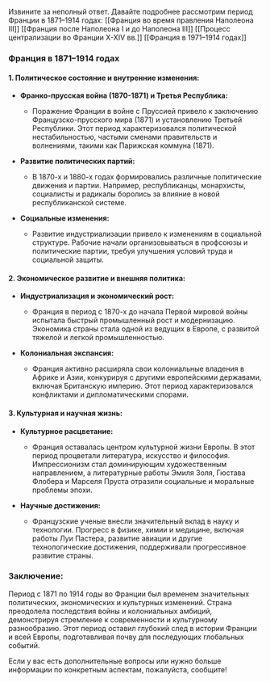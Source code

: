 Извините за неполный ответ. Давайте подробнее рассмотрим период Франции в 1871–1914 годах:
[[Франция во время правления Наполеона III]]
[[Франция после Наполеона I и до Наполеона III]]
[[Процесс централизации во Франции X-XIV вв.]]
[[Франция в 1971–1914 годах]] 
### Франция в 1871–1914 годах

#### 1. Политическое состояние и внутренние изменения:

- **Франко-прусская война (1870-1871) и Третья Республика:**
  - Поражение Франции в войне с Пруссией привело к заключению Французско-прусского мира (1871) и установлению Третьей Республики. Этот период характеризовался политической нестабильностью, частыми сменами правительств и волнениями, такими как Парижская коммуна (1871).

- **Развитие политических партий:**
  - В 1870-х и 1880-х годах формировались различные политические движения и партии. Например, республиканцы, монархисты, социалисты и радикалы боролись за влияние в новой республиканской системе.

- **Социальные изменения:**
  - Развитие индустриализации привело к изменениям в социальной структуре. Рабочие начали организовываться в профсоюзы и политические партии, требуя улучшения условий труда и социальной защиты.

#### 2. Экономическое развитие и внешняя политика:

- **Индустриализация и экономический рост:**
  - Франция в период с 1870-х до начала Первой мировой войны испытала быстрый промышленный рост и модернизацию. Экономика страны стала одной из ведущих в Европе, с развитой тяжелой и легкой промышленностью.

- **Колониальная экспансия:**
  - Франция активно расширяла свои колониальные владения в Африке и Азии, конкурируя с другими европейскими державами, включая Британскую империю. Этот период характеризовался конфликтами и дипломатическими спорами.

#### 3. Культурная и научная жизнь:

- **Культурное расцветание:**
  - Франция оставалась центром культурной жизни Европы. В этот период процветали литература, искусство и философия. Импрессионизм стал доминирующим художественным направлением, а литературные работы Эмиля Золя, Гюстава Флобера и Марселя Пруста отразили социальные и моральные проблемы эпохи.

- **Научные достижения:**
  - Французские ученые внесли значительный вклад в науку и технологии. Прогресс в физике, химии и медицине, включая работы Луи Пастера, развитие авиации и другие технологические достижения, поддерживали прогрессивное развитие страны.

### Заключение:

Период с 1871 по 1914 годы во Франции был временем значительных политических, экономических и культурных изменений. Страна преодолела последствия войны и колониальных амбиций, демонстрируя стремление к современности и культурному разнообразию. Этот период оставил глубокий след в истории Франции и всей Европы, подготавливая почву для последующих глобальных событий.

Если у вас есть дополнительные вопросы или нужно больше информации по конкретным аспектам, пожалуйста, сообщите!